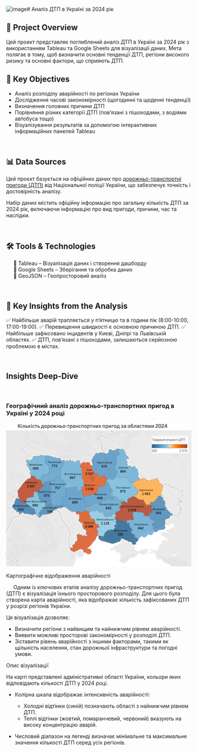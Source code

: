 <img width="1062" alt="image" src="https://github.com/user-attachments/assets/991f1825-fdd2-448e-882c-1c9ff2ff8e45" /># Аналіз ДТП в Україні за 2024 рік 
&nbsp; 
## 📌 Project Overview 

Цей проект представляє поглиблений аналіз ДТП в Україні за 2024 рік з використанням Tableau та Google Sheets для візуалізації даних. Мета полягає в тому, щоб визначити основні тенденції ДТП, регіони високого ризику та основні фактори, що сприяють ДТП.
&nbsp; 
## 🎯 Key Objectives

  - Аналіз розподілу аварійності по регіонах України
  - Дослідження часові закономірності (щогодинні та щоденні тенденції) 
  - Визначення головних причини ДТП
  - Порівняння різних категорії ДТП (пов’язані з пішоходами, з водіями автобуса тощо)
  - Візуалізування результатів за допомогою інтерактивних інформаційних панелей Tableau
    
&nbsp;
 ## 📊 Data Sources
 
 Цей проєкт базується на офіційних даних про [дорожньо-транспортні пригоди (ДТП)](https://patrolpolice.gov.ua/statystyka/) від Національної поліції України, що забезпечує точність і достовірність аналізу.
 
 Набір даних містить офіційну інформацію про загальну кількість ДТП за 2024 рік, включаючи інформацію про вид пригоди, причини, час та наслідки.
 
&nbsp; 
## 🛠 Tools & Technologies
 &nbsp;&nbsp;&nbsp;&nbsp; 🔹 Tableau – Візуалізація даних і створення дашборду  
 &nbsp;&nbsp;&nbsp;&nbsp; 🔹 Google Sheets – Зберігання та обробка даних  
&nbsp;&nbsp;&nbsp;&nbsp;  🔹 GeoJSON – Геопросторовий аналіз 

&nbsp; 
## 📌 Key Insights from the Analysis
✅ Найбільше аварій трапляється у п’ятницю та в години пік (8:00-10:00, 17:00-19:00).
✅ Перевищення швидкості є основною причиною ДТП.
✅ Найбільше зафіксовано інцидентів у Києві, Дніпрі та Львівській областях.
✅ ДТП, пов’язані з пішоходами, залишаються серйозною проблемою в містах.

&nbsp; 
## Insights Deep-Dive
&nbsp;
 ### Географічний аналіз дорожньо-транспортних пригод в Україні у 2024 році

![Аналіз ДТП](chart/maps.png)

Картографічне відображення аварійності
 
 &nbsp;&nbsp;&nbsp;&nbsp; Одним із ключових етапів аналізу дорожньо-транспортних пригод (ДТП) є візуалізація їхнього просторового розподілу. Для цього була створена карта аварійності, яка відображає кількість зафіксованих ДТП у розрізі регіонів України.

Ця візуалізація дозволяє:

  - Визначити регіони з найвищим та найнижчим рівнем аварійності.
  - Виявити можливі просторові закономірності у розподілі ДТП.
  - Зіставити рівень аварійності з іншими факторами, такими як щільність населення, стан дорожньої інфраструктури та погодні умови.
    
Опис візуалізації

На карті представлені адміністративні області України, кольори яких відповідають кількості ДТП у 2024 році.

   - Колірна шкала відображає інтенсивність аварійності:
      - Холодні відтінки (синій) позначають області з найнижчим рівнем ДТП.
      - Теплі відтінки (жовтий, помаранчевий, червоний) вказують на високу концентрацію аварій.
        
  - Числовий діапазон на легенді визначає мінімальне та максимальне значення кількості ДТП серед усіх регіонів.
